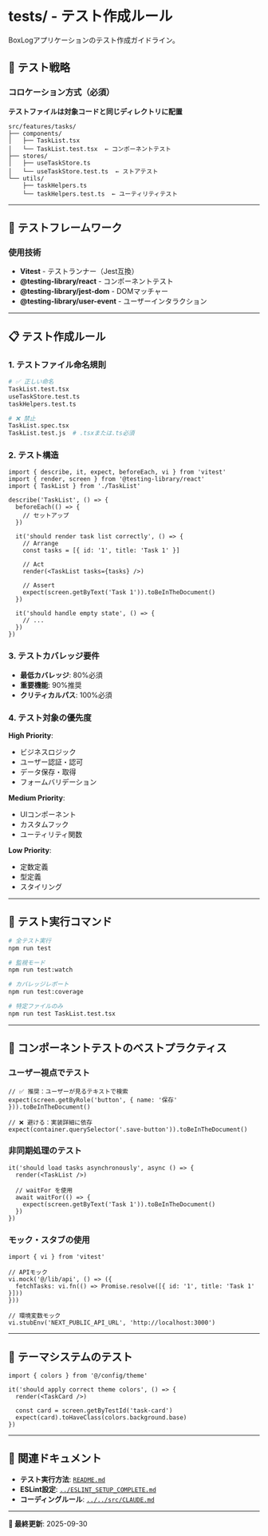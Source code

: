 # tests/ - テスト作成ルール

BoxLogアプリケーションのテスト作成ガイドライン。

## 🧪 テスト戦略

### コロケーション方式（必須）
**テストファイルは対象コードと同じディレクトリに配置**

```
src/features/tasks/
├── components/
│   ├── TaskList.tsx
│   └── TaskList.test.tsx  ← コンポーネントテスト
├── stores/
│   ├── useTaskStore.ts
│   └── useTaskStore.test.ts  ← ストアテスト
└── utils/
    ├── taskHelpers.ts
    └── taskHelpers.test.ts  ← ユーティリティテスト
```

---

## 🎯 テストフレームワーク

### 使用技術
- **Vitest** - テストランナー（Jest互換）
- **@testing-library/react** - コンポーネントテスト
- **@testing-library/jest-dom** - DOMマッチャー
- **@testing-library/user-event** - ユーザーインタラクション

---

## 📋 テスト作成ルール

### 1. テストファイル命名規則
```bash
# ✅ 正しい命名
TaskList.test.tsx
useTaskStore.test.ts
taskHelpers.test.ts

# ❌ 禁止
TaskList.spec.tsx
TaskList.test.js  # .tsxまたは.ts必須
```

### 2. テスト構造
```tsx
import { describe, it, expect, beforeEach, vi } from 'vitest'
import { render, screen } from '@testing-library/react'
import { TaskList } from './TaskList'

describe('TaskList', () => {
  beforeEach(() => {
    // セットアップ
  })

  it('should render task list correctly', () => {
    // Arrange
    const tasks = [{ id: '1', title: 'Task 1' }]

    // Act
    render(<TaskList tasks={tasks} />)

    // Assert
    expect(screen.getByText('Task 1')).toBeInTheDocument()
  })

  it('should handle empty state', () => {
    // ...
  })
})
```

### 3. テストカバレッジ要件
- **最低カバレッジ**: 80%必須
- **重要機能**: 90%推奨
- **クリティカルパス**: 100%必須

### 4. テスト対象の優先度
**High Priority**:
- ビジネスロジック
- ユーザー認証・認可
- データ保存・取得
- フォームバリデーション

**Medium Priority**:
- UIコンポーネント
- カスタムフック
- ユーティリティ関数

**Low Priority**:
- 定数定義
- 型定義
- スタイリング

---

## 🔧 テスト実行コマンド

```bash
# 全テスト実行
npm run test

# 監視モード
npm run test:watch

# カバレッジレポート
npm run test:coverage

# 特定ファイルのみ
npm run test TaskList.test.tsx
```

---

## 📝 コンポーネントテストのベストプラクティス

### ユーザー視点でテスト
```tsx
// ✅ 推奨：ユーザーが見るテキストで検索
expect(screen.getByRole('button', { name: '保存' })).toBeInTheDocument()

// ❌ 避ける：実装詳細に依存
expect(container.querySelector('.save-button')).toBeInTheDocument()
```

### 非同期処理のテスト
```tsx
it('should load tasks asynchronously', async () => {
  render(<TaskList />)

  // waitFor を使用
  await waitFor(() => {
    expect(screen.getByText('Task 1')).toBeInTheDocument()
  })
})
```

### モック・スタブの使用
```tsx
import { vi } from 'vitest'

// APIモック
vi.mock('@/lib/api', () => ({
  fetchTasks: vi.fn(() => Promise.resolve([{ id: '1', title: 'Task 1' }]))
}))

// 環境変数モック
vi.stubEnv('NEXT_PUBLIC_API_URL', 'http://localhost:3000')
```

---

## 🎨 テーマシステムのテスト

```tsx
import { colors } from '@/config/theme'

it('should apply correct theme colors', () => {
  render(<TaskCard />)

  const card = screen.getByTestId('task-card')
  expect(card).toHaveClass(colors.background.base)
})
```

---

## 🔗 関連ドキュメント

- **テスト実行方法**: [`README.md`](./README.md)
- **ESLint設定**: [`../ESLINT_SETUP_COMPLETE.md`](../ESLINT_SETUP_COMPLETE.md)
- **コーディングルール**: [`../../src/CLAUDE.md`](../../src/CLAUDE.md)

---

**📖 最終更新**: 2025-09-30